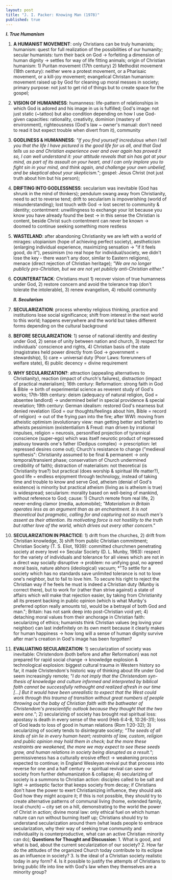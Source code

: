 ```yaml
---
layout: post
title: "J. I. Packer: Knowing Man (1978)"
published: true
---
```


**_I. True Humanism_**

1. **A HUMANIST MOVEMENT**: only Christians can be truly humanists; humanism: quest for full realization of the possibilities of our humanity; secular humanists: turn their back on God -> forfeiting a dimension of human dignity -> settles for way of life fitting animals; origin of Christian humanism: 1) Puritan movement (17th century) 2) Methodist movement (18th century): neither were a protest movement, or a Pharisaic movement, or a kill-joy movement; evangelical Christan humanism: movement raised up by God for cleaning up moral messes in society; primary purpose: not just to get rid of things but to create space for the gospel;
2. **VISION OF HUMANNESS**: humanness: life-pattern of relationships in which God is adored and his image in us is fulfilled; God's image: not just static (~tattoo) but also condition depending on how I use God-given capacities: rationality, creativity, dominion (mastery of environment), righteousness (God's law ~ owner's manual: don't need to read it but expect trouble when divert from it), community
3. **GODLINESS & HUMANNESS**: _"If you find yourself incredulous when I tell you that the life I have pictured is the good life for us all, and that God tells us so and Christian experience over and over again has proved it so, I can well understand it: your attitude reveals that sin has got at your mind, as part of its assault on your heart, and I can only implore you to fight sin in your mind, and think again, and challenge your own unbelief, and be skeptical about your skepticism."_; gospel: Jesus Christ (not just truth about him but his person);
4. **DRIFTING INTO GODLESSNESS**: secularism was inevitable (God has shrunk in the mind of thinkers); pendulum swang away from Christianity, need to act to reverse tend; drift to secularism is impoverishing (world of misunderstanding); lost touch with God -> lost secret to community & identity; contentment: unwillingness to exchange your lot because you know you have already found the best -> in this sense the Christian is content, beside Christ such contentment can never be known -> doomed to continue seeking something more restless
5. **WASTELAND**: after abandoning Christianity we are left with a world of mirages: utopianism (hope of achieving perfect society), aestheticism (enlarging individual experience, maximizing sensation -> "if it feels good, do it"), pessimism (no real hope for individual/society, we didn't lose the key - there wasn't any door, similar to Eastern religions), menace (direct rejection of Christian heritage); _"We are no longer publicly pro-Christian, but we are not yet publicly anti-Christian either."_
6. **COUNTERATTACK**: Christians must 1) recover vision of true humanness under God, 2) restore concern and avoid the tolerance trap (don't tolerate the intolerable), 3) renew evangelism, 4) rebuild community

   **_II. Secularism_**

7. **SECULARIZATION**: process whereby religious thinking, practice and institutions lose social significance; shift from interest in the next world to this world; happens everywhere and the world but takes different forms depending on the cultural background
8. **BEFORE SECULARIZATION**: 1) sense of national identity and destiny under God, 2) sense of unity between nation and church, 3) respect for individuals' conscience and rights, 4) Christian basis of the state (magistrates held power directly from God -> government = stewardship), 5) care = universal duty (Poor Laws: forerunners of welfare state), 6) public decency = divine requirement
9. **WHY SECULARIZATION?**: attraction (appealing alternatives to Christianity), reaction (impact of church's failures), distraction (impact of practical materialism); 16th century: Reformation: strong faith in God & Bible -> birth of experimental science as reverent study of God's works; 17th-18th century: deism (adequacy of natural religion, God = absentee landlord) -> undermined belief in special providence & special revelation; 19th century: German idealism: restored God's nearness but denied revelation (God = our thoughts/feelings about him, Bible = record of religion) -> out of the frying pan into the fire; after WWI: moving from atheistic optimism (evolutionary view: man getting better and better) to atheists pessimism (existentialism & Freud: man driven by irrational impulses, religion = neurosis, personified projection of tyrannical conscience (super-ego) which was itself neurotic product of repressed jealousy towards one's father (Oedipus complex) -> prescription: let repressed desires come out); Church's resistance to change ("medieval synthesis": Christianity assumed to be final & permanent -> only temporal/transient phase; conservatism of Church undermined credibility of faith); distraction of materialism: not theoretical (is Christianity true?) but practical (does worship & spiritual life matter?), good life = endless enjoyment through technology, instead of taking time and trouble to know and serve God, atheism (denial of God's existence) is minority but practical atheism (living as is atheism is true) is widespread; secularism: morality based on well-being of mankind, without reference to God; cause: 1) Church remote from real life, 2) never-ending clamor (media, automobile); _"Materialism in Britain operates less as an argument than as an enchantment. It is not theoretical but pragmatic, calling for and capturing not so much men's assent as their attention. Its motivating force is not hostility to the truth but rather love of the world, which drives out every other concern."_
10. **SECULARIZATION IN PRACTICE**: 1) drift from the churches, 2) drift from Christian knowledge, 3) shift from public Christian commitment; Christian Society (T. S. Eliot, 1939): committed churchmen penetrating society at every level <-> Secular Society (D. L. Munby, 1963): respect for the variety of individuals and tolerance for all views which are not in a direct way socially disruptive -> problem: no unifying goal, no agreed moral basis, nature abhors (ideological) vacuum; \*"To settle for a society which has no standards save unlimited tolerance is not to love one's neighbor, but to fail to love him. To secure his right to reject the Christian way if he feels he must is indeed a Christian duty (Munby is correct there), but to work for (rather than strive against) a state of affairs which will make that rejection easier, by taking from Christianity all its present backing in public opinion (which is what Munby's preferred option really amounts to), would be a betrayal of both God and man."; Britain: has not sank deep into post-Christian void yet; 4) detaching moral values from their anchorage in Christian faith: secularizing of ethics; humanists think Christian values (eg loving your neighbor) can last indefinitely on its own merit because it clearly makes for human happiness -> how long will a sense of human dignity survive after man's creation in God's image has been forgotten?
11. **EVALUATING SECULARIZATION**: 1) secularization of society was inevitable: Christendom (both before and after Reformation) was not prepared for rapid social change -> knowledge explosion & technological explosion: biggest cultural trauma in Western history so far, it made Christendom's historic way of thinking about life under God seem increasingly remote; _"I do not imply that the Christendom syn- thesis of knowledge and culture informed and interpreted by biblical faith cannot be successfully rethought and realized afresh in our time [...] But it would have been unrealistic to expect that the West could work through this trauma of transition without great numbers of people throwing out the baby of Christian faith with the bathwater of Christendom's prescientific outlook because they thought that the two were one."_; 2) secularizing of society has brought real spiritual loss: apostasy is death in every sense of the word (Heb 6:4-8, 10:26-31); loss of God leads to loss of good in human relations (Rom 1:20-32); 3) secularizing of society tends to disintegrate society; _"The seeds of all kinds of sin lie in every human heart; restraints of law, custom, religion and public opinion may hold them in check; but the more these restraints are weakened, the more we may expect to see these seeds grow, and human relations in society being disrupted as a result."_; permissiveness has a culturally erosive effect -> weakening process expected to continue; in England Wesleyan revival put that process into reverse for one and a half century -> spiritual revival can save our society from further dehumanization & collapse; 4) secularizing of society is a summons to Christian action: disciples called to be salt and light -> antiseptic factor that keeps society from decay; if Christians don't have the power to exert Christianizing influence, they should ask God how they might acquire it; if this is not possible, they should try to create alternative patterns of communal living (home, extended family, local church) ~ city set on a hill, demonstrating to the world the power of Christ in action; divine moral law: only ethical fuel on which human nature can run without burning itself up; Christians should try to understand secularization around them (what leads people to embrace secularization, why their way of seeking true community and individuality is counterproductive, what can an active Christian minority can do); **Questions for Thought and Discussion**: 1. What is good, and what is bad, about the current secularization of our society? 2. How far do the attitudes of the organized Church today contribute to its eclipse as an influence in society? 3. Is the ideal of a Christian society realistic today in any form? 4. Is it possible to justify the attempts of Christians to bring public life into line with God's law when they themselves are a minority group?

